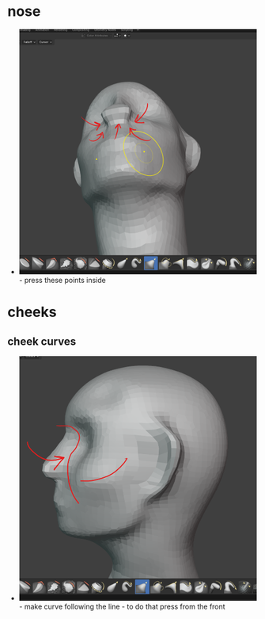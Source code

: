 # nose

- <img src="./images/press-tissue-for-nose.png">
    - press these points inside

# cheeks

## cheek curves

- <img src="./images/cheeks-shape-from-eye-socket.png">
    - make curve following the line
        - to do that press from the front
